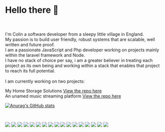 <h1>Hello there 👋</h1>
<br><br>
I'm Colin a software developer from a sleepy little village in England.
<br>
My passion is to build user friendly, robust systems that are scalable, well written and future proof. 
<br>
I am a passionate JavaScript and Php developer working on projects mainly within the laravel framework and Node.
<br>
I have no stack of choice per say, i am a greater believer in treating each project as its own being and working within a stack that enables that project to reach its full potential.
<br><br>
I am currently working on two projects: <br> 

My Home Storage Solutions <a href="https://github.com/colinbarstow/my-home-storage-solutions">View the repo here</a> <br>
An unamed music streaming platform <a href="https://github.com/colinbarstow/MusicStreamingPlatform">View the repo here</a>


[![Anurag's GitHub stats](https://github-readme-stats.vercel.app/api?username=colinbarstow)](https://github.com/anuraghazra/github-readme-stats)

<br>

![](https://img.shields.io/badge/OS-MacOS-informational?style=flat&logo=apple&logoColor=white&color=2bbc8a)
![](https://img.shields.io/badge/PhpIDE-PhpStorm-informational?style=flat&logo=phpstorm&logoColor=white&color=2bbc8a)
![](https://img.shields.io/badge/JsIDE-WebStorm-informational?style=flat&logo=webstorm&logoColor=white&color=2bbc8a)
![](https://img.shields.io/badge/Code-Php-informational?style=flat&logo=php&logoColor=white&color=2bbc8a)
![](https://img.shields.io/badge/Code-Js-informational?style=flat&logo=JavaScript&logoColor=white&color=2bbc8a)
![](https://img.shields.io/badge/Code-Node-informational?style=flat&logo=node.js&logoColor=white&color=2bbc8a)
![](https://img.shields.io/badge/Code-Vue-informational?style=flat&logo=vue.js&logoColor=white&color=2bbc8a)
![](https://img.shields.io/badge/Code-React-informational?style=flat&logo=react&logoColor=white&color=2bbc8a)
![](https://img.shields.io/badge/Code-C++-informational?style=flat&logo=c++&logoColor=white&color=2bbc8a)
![](https://img.shields.io/badge/Framework-Laravel-informational?style=flat&logo=laravel&logoColor=white&color=2bbc8a)
![](https://img.shields.io/badge/Framework-ExpressJs-informational?style=flat&logo=express&logoColor=white&color=2bbc8a)
![](https://img.shields.io/badge/Skills-ThreeJs-informational?style=flat&logo=three.js&logoColor=white&color=2bbc8a)
![](https://img.shields.io/badge/Tools-Linode-informational?style=flat&logo=linode&logoColor=white&color=2bbc8a)
![](https://img.shields.io/badge/Tools-AWS-informational?style=flat&logo=amazonaws&logoColor=white&color=2bbc8a)
![](https://img.shields.io/badge/Tools-S3-informational?style=flat&logo=amazons3&logoColor=white&color=2bbc8a)
![](https://img.shields.io/badge/Database-SQL-informational?style=flat&logo=sql&logoColor=white&color=2bbc8a)
![](https://img.shields.io/badge/Database-MongoDb-informational?style=flat&logo=mongodb&logoColor=white&color=2bbc8a)
<!---
colinbarstow/colinbarstow is a ✨ special ✨ repository because its `README.md` (this file) appears on your GitHub profile.
You can click the Preview link to take a look at your changes.
--->
